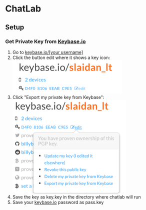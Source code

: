 # ChatLab

## Setup

### Get Private Key from [Keybase.io](https://keybase.io)

 1. Go to [keybase.io/[your username]](https://keybase.io/)
 2. Click the button edit where it shows a key icon:![](./imgs/get_priv_key1.png)
 3. Click "Export my private key from Keybase":![](./imgs/get_priv_key2.png)
 4. Save the key as key.key in the directory where chatlab will run
 5. Save your [keybase.io](https://keybase.io) password as pass.key

